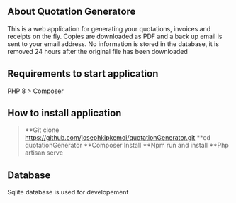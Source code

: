 ## About Quotation Generatore

This is a web application for generating your quotations, invoices and receipts on the fly. Copies are downloaded as PDF and a back up email is sent to your email address. 
No information is stored in the database, it is removed 24 hours after the original file has been downloaded

## Requirements to start application
PHP 8 >
Composer

## How to install application
> **Git clone https://github.com/josephkipkemoi/quotationGenerator.git
> **cd quotationGenerator
> **Composer Install
> **Npm run and install
> **Php artisan serve


## Database
Sqlite database is  used for developement
